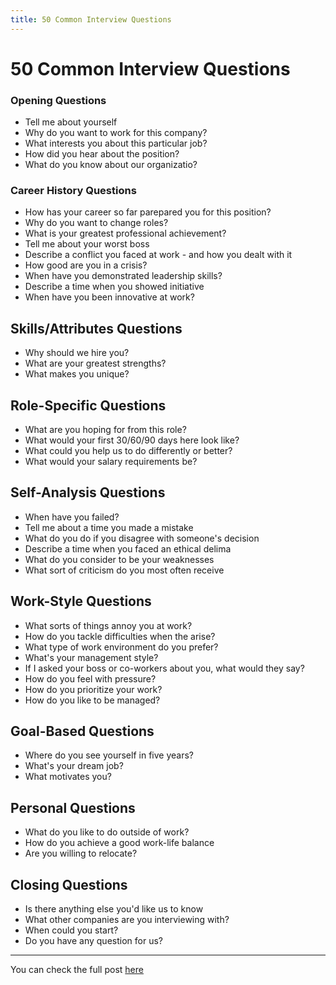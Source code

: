 ```yaml
---
title: 50 Common Interview Questions
---
```


# 50 Common Interview Questions

### Opening Questions
- Tell me about yourself
- Why do you want to work for this company?
- What interests you about this particular job?
- How did you hear about the position?
- What do you know about our organizatio?

### Career History Questions
- How has your career so far parepared you for this position?
- Why do you want to change roles?
- What is your greatest professional achievement? 
- Tell me about your worst boss
- Describe a conflict you faced at work - and how you dealt with it
- How good are you in a crisis?
- When have you demonstrated leadership skills?
- Describe a time when you showed initiative
- When have you been innovative at work?

## Skills/Attributes Questions
- Why should we hire you?
- What are your greatest strengths?
- What makes you unique?

## Role-Specific Questions
- What are you hoping for from this role?
- What would your first 30/60/90 days here look like?
- What could you help us to do differently or better?
- What would your salary requirements be?

## Self-Analysis Questions
- When have you failed?
- Tell me about a time you made a mistake
- What do you do if you disagree with someone's decision
- Describe a time when you faced an ethical delima
- What do you consider to be your weaknesses
- What sort of criticism do you most often receive

## Work-Style Questions
- What sorts of things annoy you at work?
- How do you tackle difficulties when the arise?
- What type of work environment do you prefer?
- What's your management style?
- If I asked your boss or co-workers about you, what would they say?
- How do you feel with pressure?
- How do you prioritize your work?
- How do you like to be managed?

## Goal-Based Questions
- Where do you see yourself in five years?
- What's your dream job?
- What motivates you?

## Personal Questions
- What do you like to do outside of work?
- How do you achieve a good work-life balance
- Are you willing to relocate? 

## Closing Questions
- Is there anything else you'd like us to know
- What other companies are you interviewing with?
- When could you start?
- Do you have any question for us? 

---
You can check the full post [here](https://www.linkedin.com/feed/update/urn:li:activity:7001056773633654784/)